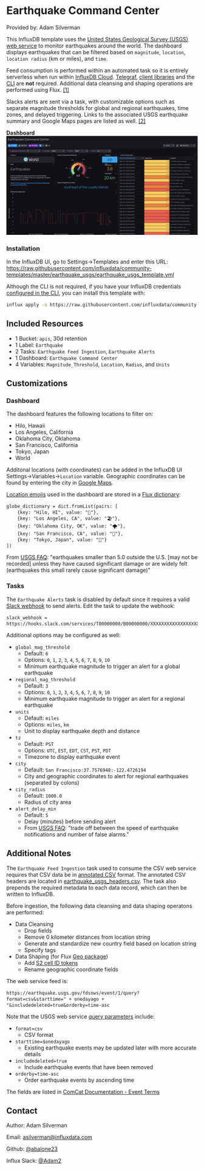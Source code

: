 # Earthquake Command Center

Provided by: Adam Silverman

This InfluxDB template uses the [United States Geological Survey (USGS) web service](https://earthquake.usgs.gov/fdsnws/event/1/) to monitor earthquakes around the world. The dashboard displays earthquakes that can be filtered based on `magnitude`, `location`, `location radius` (km or miles), and `time`.

Feed consumption is performed within an automated task so it is entirely serverless when run within [InfluxDB Cloud](https://www.influxdata.com/products/influxdb-cloud/). [Telegraf](https://www.influxdata.com/time-series-platform/telegraf/), [client libraries](https://docs.influxdata.com/influxdb/cloud/tools/client-libraries/) and the [CLI](https://docs.influxdata.com/influxdb/cloud/tools/clis/) are **not** required. Additional data cleansing and shaping operations are performed using Flux. [[1]](https://www.github.com/influxdata/community-templates/tree/master/earthquake_usgs#additional-notes)

Slacks alerts are sent via a task, with customizable options such as separate magnitude thresholds for global and regional earthquakes, time zones, and delayed triggering. Links to the associated USGS earthquake summary and Google Maps pages are listed as well. [[2]](https://www.github.com/influxdata/community-templates/tree/master/earthquake_usgs#tasks)

**Dashboard**
![Earthquake Monitoring Dashboard](earthquake_monitoring.png)

### Installation
In the InfluxDB UI, go to Settings->Templates and enter this URL: https://raw.githubusercontent.com/influxdata/community-templates/master/earthquake_usgs/earthquake_usgs_template.yml

Although the CLI is not required, if you have your InfluxDB credentials
[configured in the CLI](https://v2.docs.influxdata.com/v2.0/reference/cli/influx/config/),
you can install this template with:

```sh
influx apply -u https://raw.githubusercontent.com/influxdata/community-templates/master/earthquake_usgs/earthquake_usgs_template.yml
```

## Included Resources
  - 1 Bucket: `apis`, 30d retention
  - 1 Label: `Earthquake`
  - 2 Tasks: `Earthquake Feed Ingestion`, `Earthquake Alerts`
  - 1 Dashboard: `Earthquake Command Center`
  - 4 Variables: `Magnitude_Threshold`, `Location`, `Radius`, and `Units`

## Customizations
### Dashboard

The dashboard features the following locations to filter on:
- Hilo, Hawaii
- Los Angeles, California
- Oklahoma City, Oklahoma
- San Francisco, California
- Tokyo, Japan
- World

Additonal locations (with coordinates) can be added in the InfluxDB UI Settings->Variables->`Location` variable. Geographic coordinates can be found by entering the city in [Google Maps](https://www.google.com/maps/).

[Location emojis](https://emojipedia.org/travel-places/) used in the dashboard are stored in a [Flux dictionary](https://docs.influxdata.com/influxdb/v2.0/reference/flux/stdlib/dict/):
```
globe_dictionary = dict.fromList(pairs: [
    {key: "Hilo, HI", value: "🌋"},
    {key: "Los Angeles, CA", value: "🏖️"},
    {key: "Oklahoma City, OK", value: "🌪️"},
    {key: "San Francisco, CA", value: "🌉"},
    {key: "Tokyo, Japan", value: "🗾"}
])
```
From [USGS FAQ](https://www.usgs.gov/faqs/why-earthquake-was-reportedrecorded-network-x-or-i-felt-not-latest-earthquakes-maplist): "earthquakes smaller than 5.0 outside the U.S. [may not be recorded] unless they have caused significant damage or are widely felt (earthquakes this small rarely cause significant damage)"

### Tasks
The `Earthquake Alerts` task is disabled by default since it requires a valid [Slack webhook](https://api.slack.com/messaging/webhooks) to send alerts.
Edit the task to update the webhook:
```
slack_webhook = https://hooks.slack.com/services/T00000000/B00000000/XXXXXXXXXXXXXXXXXXXXXXXX
```

Additional options may be configured as well:

- `global_mag_threshold`
    - Default: `6`
    - Options: `0`, `1`, `2`, `3`, `4`, `5`, `6`, `7`, `8`, `9`, `10`
    - Minimum earthquake magnitude to trigger an alert for a global earthquake
- `regional_mag_threshold`
    - Default: `3`
    - Options: `0`, `1`, `2`, `3`, `4`, `5`, `6`, `7`, `8`, `9`, `10`
    - Minimum earthquake magnitude to trigger an alert for a regional earthquake
- `units`
    - Default: `miles`
    - Options: `miles`, `km`
    - Unit to display earthquake depth and distance
- `tz`
    - Default: `PST`
    - Options: `UTC`, `EST`, `EDT`, `CST`, `PST`, `PDT`
    - Timezone to display earthquake event
- `city`
    - Default: `San Francisco:37.7576948:-122.4726194`
    - City and geographic coordinates to alert for regional earthquakes (separated by colons)
- `city_radius`
    - Default: `1000.0`
    - Radius of city area
- `alert_delay_min`
    - Default: `5`
    - Delay (minutes) before sending alert
    - From [USGS FAQ](https://www.usgs.gov/faqs/why-do-some-earthquakes-disappear-maplist): "trade off between the speed of earthquake notifications and number of false alarms."

## Additional Notes
The `Earthquake Feed Ingestion` task used to consume the CSV web service requires that CSV data be in [annotated CSV](https://docs.influxdata.com/influxdb/v2.0/reference/syntax/annotated-csv/) format. The annotated CSV headers are located in [earthquake_usgs_headers.csv](https://raw.githubusercontent.com/influxdata/community-templates/master/earthquake_usgs/earthquake_usgs_headers.csv). The task also prepends the required metadata to each data record, which can then be written to InfluxDB.

Before ingestion, the following data cleansing and data shaping operatons are performed:
- Data Cleansing
    - Drop fields
    - Remove 0 kilometer distances from location string
    - Generate and standardize new country field based on location string
    - Specify tags
- Data Shaping (for Flux [Geo package](https://docs.influxdata.com/influxdb/v2.0/reference/flux/stdlib/experimental/geo/))
    - Add [S2 cell ID tokens](https://docs.influxdata.com/influxdb/v2.0/reference/flux/stdlib/experimental/geo/s2cellidtoken/) 
    - Rename geographic coordinate fields

The web service feed is:
```
https://earthquake.usgs.gov/fdsnws/event/1/query?format=csv&starttime=" + onedayago + "&includedeleted=true&orderby=time-asc
```
Note that the USGS web service [query parameters](https://earthquake.usgs.gov/fdsnws/event/1/#parameters) include:
- `format=csv`
    - CSV format
- `starttime=$onedayago`
    - Existing earthquake events may be updated later with more accurate details
- `includedeleted=true`
    - Include earthquake events that have been removed
- `orderby=time-asc`
    - Order earthquake events by ascending time

The fields are listed in [ComCat Documentation - Event Terms](https://earthquake.usgs.gov/data/comcat/data-eventterms.php)

## Contact

Author: Adam Silverman

Email: <a href="mailto:asilverman@influxdata.com">asilverman@influxdata.com</a>

Github: <a href="https://github.com/abalone23">@abalone23</a>

Influx Slack: <a href="https://influxdata.com/slack" rel="nofollow">@Adam2</a>